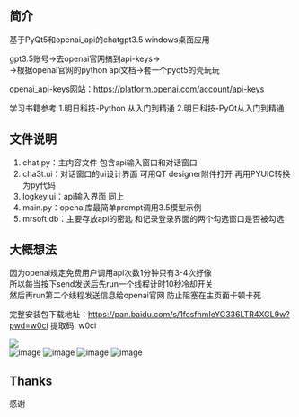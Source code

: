
## 简介



基于PyQt5和openai_api的chatgpt3.5 windows桌面应用

gpt3.5账号->去openai官网搞到api-keys-><br>
->根据openai官网的python api文档->套一个pyqt5的壳玩玩

openai_api-keys网站：https://platform.openai.com/account/api-keys


学习书籍参考 1.明日科技-Python 从入门到精通 
            2.明日科技-PyQt从入门到精通




## 文件说明



1. chat.py：主内容文件 包含api输入窗口和对话窗口
2. cha3t.ui：对话窗口的ui设计界面 可用QT designer附件打开 再用PYUIC转换为py代码
3. logkey.ui：api输入界面 同上
4. main.py：openai库最简单prompt调用3.5模型示例
5. mrsoft.db：主要存放api的密匙 和记录登录界面的两个勾选窗口是否被勾选



## 大概想法



因为openai规定免费用户调用api次数1分钟只有3-4次好像 <br>
所以每当按下send发送后先run一个线程计时10秒冷却开关 <br>
然后再run第二个线程发送信息给openai官网 防止阻塞在主页面卡顿卡死<br>


完整安装包下载地址：https://pan.baidu.com/s/1fcsfhmIeYG336LTR4XGL9w?pwd=w0ci 提取码: w0ci 



<img src="https://github.com/hhhhhhos/PyQt5_openai_chatgpt3.5_Windows/assets/71121770/0574371a-1b39-4967-b42d-4a16561f4fda" size=0.8><br>
![image](https://github.com/hhhhhhos/PyQt5_openai_chatgpt3.5_Windows/assets/71121770/0574371a-1b39-4967-b42d-4a16561f4fda)
![image](https://github.com/hhhhhhos/PyQt5_openai_chatgpt3.5_Windows/assets/71121770/c29bfd28-1827-4544-8be3-8abaca4e8eb9)
![image](https://github.com/hhhhhhos/PyQt5_openai_chatgpt3.5_Windows/assets/71121770/90dc28d5-94e7-4495-b371-a06ade349cb0)
![image](https://github.com/hhhhhhos/PyQt5_openai_chatgpt3.5_Windows/assets/71121770/5d352e41-0b44-44e9-91f3-4ad8a2397516)










## Thanks

感谢 
